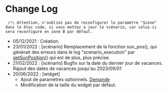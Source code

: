 # Change Log

     
     /!\ Attention, n'oubliez pas de reconfigurer le paramètre "$zone" dans le bloc code, si vous mettez a jour le scénario, car celui-ci sera reconfiguré en zone B par défaut.
     

- 05/12/2021 : Création.
- 23/01/2022 : [scénario] Remplacement de la fonction sun_pos(), qui générait des erreurs dans le log "scenario_execution"
par [getSunPosition()](https://github.com/KiboOst/php-sunPos/blob/master/phpSunPos.php) qui est de plus, plus précise.
- 21/02/2022 : [scénario] Bugfix sur la date du dernier jour de vacances.
Rajout des dates de vacances jusqu'au 2023/09/01
- 20/06/2022 : [widget] 
  - Ajout de paramètres optionnels. [Demande](https://community.jeedom.com/t/widget-perso-info-du-jour/86118)
  - Modification de la taille du widget par défaut.

